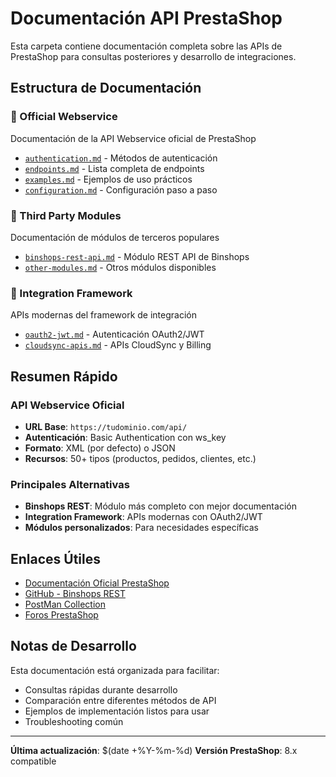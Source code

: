 # Documentación API PrestaShop

Esta carpeta contiene documentación completa sobre las APIs de PrestaShop para consultas posteriores y desarrollo de integraciones.

## Estructura de Documentación

### 📁 Official Webservice
Documentación de la API Webservice oficial de PrestaShop
- [`authentication.md`](./official-webservice/authentication.md) - Métodos de autenticación
- [`endpoints.md`](./official-webservice/endpoints.md) - Lista completa de endpoints
- [`examples.md`](./official-webservice/examples.md) - Ejemplos de uso prácticos
- [`configuration.md`](./official-webservice/configuration.md) - Configuración paso a paso

### 📁 Third Party Modules
Documentación de módulos de terceros populares
- [`binshops-rest-api.md`](./third-party-modules/binshops-rest-api.md) - Módulo REST API de Binshops
- [`other-modules.md`](./third-party-modules/other-modules.md) - Otros módulos disponibles

### 📁 Integration Framework
APIs modernas del framework de integración
- [`oauth2-jwt.md`](./integration-framework/oauth2-jwt.md) - Autenticación OAuth2/JWT
- [`cloudsync-apis.md`](./integration-framework/cloudsync-apis.md) - APIs CloudSync y Billing

## Resumen Rápido

### API Webservice Oficial
- **URL Base**: `https://tudominio.com/api/`
- **Autenticación**: Basic Authentication con ws_key
- **Formato**: XML (por defecto) o JSON
- **Recursos**: 50+ tipos (productos, pedidos, clientes, etc.)

### Principales Alternativas
- **Binshops REST**: Módulo más completo con mejor documentación
- **Integration Framework**: APIs modernas con OAuth2/JWT
- **Módulos personalizados**: Para necesidades específicas

## Enlaces Útiles

- [Documentación Oficial PrestaShop](https://devdocs.prestashop-project.org/8/webservice/)
- [GitHub - Binshops REST](https://github.com/binshops/prestashop-rest)
- [PostMan Collection](https://documenter.getpostman.com/view/1491681/TzkyP1UC)
- [Foros PrestaShop](https://www.prestashop.com/forums/)

## Notas de Desarrollo

Esta documentación está organizada para facilitar:
- Consultas rápidas durante desarrollo
- Comparación entre diferentes métodos de API
- Ejemplos de implementación listos para usar
- Troubleshooting común

---

**Última actualización**: $(date +%Y-%m-%d)
**Versión PrestaShop**: 8.x compatible